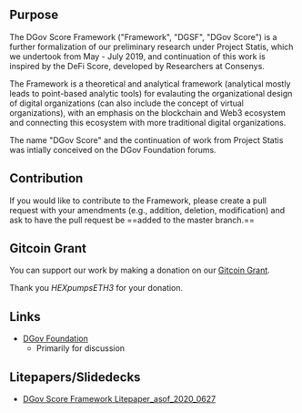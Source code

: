 ## Purpose
The DGov Score Framework ("Framework", "DGSF", "DGov Score") is a further formalization of our preliminary research under Project Statis, which we undertook from May - July 2019, and continuation of this work is inspired by the DeFi Score, developed by Researchers at Consenys.

The Framework is a theoretical and analytical framework (analytical mostly leads to point-based analytic tools) for evalauting the organizational design of digital organizations (can also include the concept of virtual organizations), with an emphasis on the blockchain and Web3 ecosystem and connecting this ecosystem with more traditional digital organizations.

The name "DGov Score" and the continuation of work from Project Statis was intially conceived on the DGov Foundation forums.

## Contribution

If you would like to contribute to the Framework, please create a pull request with your amendments (e.g., addition, deletion, modification) and ask to have the pull request be ==added to the master branch.== 

## Gitcoin Grant

You can support our work by making a donation on our [Gitcoin Grant](https://gitcoin.co/grants/715/dgov-score-framework?tab=contributors).

Thank you *HEXpumpsETH3* for your donation.

## Links

- [DGov Foundation](https://forum.dgov.foundation/t/any-interest-in-a-dgov-score-framework-orgxp/112)
  - Primarily for discussion

## Litepapers/Slidedecks

- [DGov Score Framework Litepaper_asof_2020_0627](https://docs.google.com/presentation/d/17q6qePk22Q5hBndR69BDPd4IQ8uYUWXtcZBrzPes8Pw/edit?usp=sharing)
